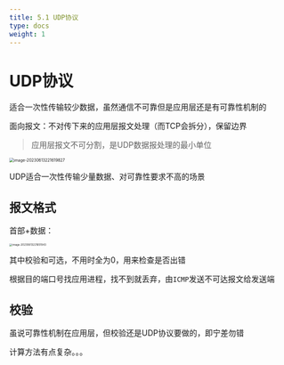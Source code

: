 ```yaml
---
title: 5.1 UDP协议
type: docs
weight: 1
---
```


# UDP协议

适合一次性传输较少数据，虽然通信不可靠但是应用层还是有可靠性机制的

面向报文：不对传下来的应用层报文处理（而TCP会拆分），保留边界

> 应用层报文不可分割，是UDP数据报处理的最小单位

<img src="https://cdn.jsdelivr.net/gh/zvictorliu/typoraPics@main/img/image-20230613221619827.png" alt="image-20230613221619827" style="zoom:50%;" />

UDP适合一次性传输少量数据、对可靠性要求不高的场景

## 报文格式

首部+数据：

<img src="https://cdn.jsdelivr.net/gh/zvictorliu/typoraPics@main/img/image-20230613221651943.png" alt="image-20230613221651943" style="zoom: 33%;" />

其中校验和可选，不用时全为0，用来检查是否出错

根据目的端口号找应用进程，找不到就丢弃，由`ICMP`发送不可达报文给发送端

## 校验

虽说可靠性机制在应用层，但校验还是UDP协议要做的，即宁差勿错

计算方法有点复杂。。。

